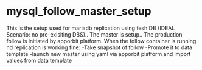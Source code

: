 # mysql_follow_master_setup
This is the setup used for mariadb replication using fesh DB (IDEAL Scenario: no pre-exisiting DBS).. 
The master is setup.. The production follow is initiated by apporbit platform. 
When the follow container is running nd replication is working fine:
-Take snapshot of follow
-Promote it to data template
-launch new master using yaml via apporbit platform and import values from data template

